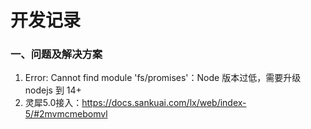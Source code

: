 # 开发记录

### 一、问题及解决方案
1. Error: Cannot find module 'fs/promises'：Node 版本过低，需要升级 nodejs 到 14+
2. 灵犀5.0接入：https://docs.sankuai.com/lx/web/index-5/#2mvmcmebomvl
   